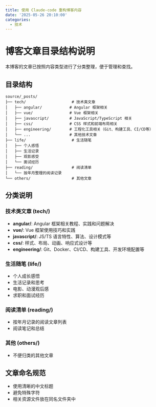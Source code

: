 ```yaml
---
title: 使用 Claude-code 重构博客内容
date: '2025-05-26 20:10:00'
categories:
  - 技术
---
```


# 博客文章目录结构说明

本博客的文章已按照内容类型进行了分类整理，便于管理和查找。

## 目录结构

```
source/_posts/
├── tech/                    # 技术类文章
│   ├── angular/            # Angular 框架相关
│   ├── vue/                # Vue 框架相关
│   ├── javascript/         # JavaScript/TypeScript 相关
│   ├── css/                # CSS 样式和前端布局相关
│   ├── engineering/        # 工程化工具相关（Git、构建工具、CI/CD等）
│   └── ...                 # 其他技术文章
├── life/                    # 生活随笔
│   ├── 个人感悟
│   ├── 生活记录
│   ├── 观影感受
│   └── 面试经历
├── reading/                 # 阅读清单
│   └── 按年月整理的阅读记录
└── others/                  # 其他文章
```

## 分类说明

### 技术类文章 (tech/)
- **angular/**: Angular 框架相关教程、实践和问题解决
- **vue/**: Vue 框架使用技巧和实践
- **javascript/**: JS/TS 语言特性、算法、设计模式等
- **css/**: 样式、布局、动画、响应式设计等
- **engineering/**: Git、Docker、CI/CD、构建工具、开发环境配置等

### 生活随笔 (life/)
- 个人成长感悟
- 生活记录和思考
- 电影、动漫观后感
- 求职和面试经历

### 阅读清单 (reading/)
- 按年月记录的阅读文章列表
- 阅读笔记和总结

### 其他 (others/)
- 不便归类的其他文章

## 文章命名规范
- 使用清晰的中文标题
- 避免特殊字符
- 相关资源文件放在同名文件夹中
